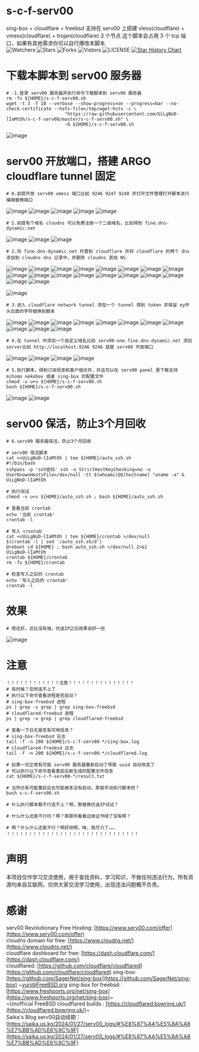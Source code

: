 # s-c-f-serv00
sing-box + cloudflare + freebsd 支持在 serv00 上搭建 vless(cloudflare) + vmess(cloudflare) + trojan(cloudflare) 3 个节点
这个脚本会占用 3 个 tcp 端口，如果有其他需求你可以自行爆改本脚本  
![Watchers](https://img.shields.io/github/watchers/UiLgNoD-lIaMtOh/s-c-f-serv00) ![Stars](https://img.shields.io/github/stars/UiLgNoD-lIaMtOh/s-c-f-serv00) ![Forks](https://img.shields.io/github/forks/UiLgNoD-lIaMtOh/s-c-f-serv00) ![Vistors](https://visitor-badge.laobi.icu/badge?page_id=UiLgNoD-lIaMtOh.s-c-f-serv00) ![LICENSE](https://img.shields.io/badge/license-CC%20BY--SA%204.0-green.svg)
<a href="https://star-history.com/#UiLgNoD-lIaMtOh/s-c-f-serv00&Date">
  <picture>
    <source media="(prefers-color-scheme: dark)" srcset="https://api.star-history.com/svg?repos=UiLgNoD-lIaMtOh/s-c-f-serv00&type=Date&theme=dark" />
    <source media="(prefers-color-scheme: light)" srcset="https://api.star-history.com/svg?repos=UiLgNoD-lIaMtOh/s-c-f-serv00&type=Date" />
    <img alt="Star History Chart" src="https://api.star-history.com/svg?repos=UiLgNoD-lIaMtOh/s-c-f-serv00&type=Date" />
  </picture>
</a>  
# 下载本脚本到 serv00 服务器
    # -1.登录 serv00 服务器并执行命令下载脚本到 serv00 服务器
    rm -fv ${HOME}/s-c-f-serv00.sh
    wget -t 3 -T 10 --verbose --show-progress=on --progress=bar --no-check-certificate --hsts-file=/tmp/wget-hsts -c \
                          "https://raw.githubusercontent.com/UiLgNoD-lIaMtOh/s-c-f-serv00/master/s-c-f-serv00.sh" \
                          -O ${HOME}/s-c-f-serv00.sh
  ![image](assets/00.jpeg)

# serv00 开放端口，搭建 ARGO cloudflare tunnel 固定
    # 0.前提开放 serv00 vmess 端口比如 9246 9247 9248 并打开文件管理打开脚本进行编辑替换端口
  ![image](assets/01.jpeg)
  ![image](assets/02.jpeg)
  ![image](assets/03.jpeg)
  ![image](assets/04.jpeg)
  ![image](assets/05.jpeg)

    # 1.前提有个域名 cloudns 可以免费注册一个二级域名，比如得到 fine.dns-dynamic.net
  ![image](assets/06.jpeg)
  ![image](assets/07.jpeg)
  ![image](assets/08.jpeg)

    # 2.将 fine.dns-dynamic.net 托管到 cloudflare 并将 cloudflare 的两个 dns 添加到 cloudns dns 记录中，并删除 cloudns 其他 NS
  ![image](assets/09.jpeg)
  ![image](assets/10.jpeg)
  ![image](assets/11.jpeg)
  ![image](assets/12.jpeg)
  ![image](assets/13.jpeg)
  ![image](assets/14.jpeg)
  ![image](assets/15.jpeg)
  ![image](assets/16.jpeg)
  ![image](assets/17.jpeg)
  ![image](assets/18.jpeg)
  ![image](assets/19.jpeg)
  ![image](assets/20.jpeg)
  ![image](assets/21.jpeg)
  ![image](assets/22.jpeg)
  ![image](assets/23.jpeg)
  ![image](assets/24.jpeg)
  ![image](assets/25.jpeg)
  ![image](assets/26.jpeg)

  ![image](assets/27.jpeg)
    
    # 3.进入 cloudflare network tunnel 添加一个 tunnel 得到 token 并保留 ey开头后面的字符替换到脚本 
  ![image](assets/28.jpeg)
  ![image](assets/29.jpeg)
  ![image](assets/30.jpeg)
  ![image](assets/31.jpeg)
  ![image](assets/32.jpeg)
  ![image](assets/33.jpeg)
  ![image](assets/34.jpeg)
  ![image](assets/35.jpeg)
  ![image](assets/36.jpeg)
  ![image](assets/37.jpeg)
  ![image](assets/38.jpeg)

    # 4.在 tunnel 中添加一个自定义域名比如 serv00-one.fine.dns-dynamic.net 添加server比如 http://localhost:9246 9246 就是 serv00 开放端口
  ![image](assets/39.jpeg)
  ![image](assets/40.jpeg)
  ![image](assets/41.jpeg)
  ![image](assets/42.jpeg)

    # 5.执行脚本，得到订阅信息和客户端文件，并且可以在 serv00 panel 里下载支持 mihomo nekobox 或者 sing-box 的配置文件
    chmod -v u+x ${HOME}/s-c-f-serv00.sh
    bash ${HOME}/s-c-f-serv00.sh
  ![image](assets/43.jpeg)
  ![image](assets/44.jpeg)

# serv00 保活，防止3个月回收
    # 6.serv00 服务器保活，防止3个月回收

    # serv00 保活脚本
    cat <<UiLgNoD-lIaMtOh | tee ${HOME}/auto_ssh.sh
    #!/bin/bash
    sshpass -p 'ssh密码' ssh -o StrictHostKeyChecking=no -o UserKnownHostsFile=/dev/null -tt $(whoami)@$(hostname) "uname -a" &
    UiLgNoD-lIaMtOh

    # 执行测试
    chmod -v u+x ${HOME}/auto_ssh.sh ; bash ${HOME}/auto_ssh.sh

    # 查看当前 crontab
    echo '当前 crontab'
    crontab -l
    
    # 写入 crontab 
    cat <<UiLgNoD-lIaMtOh | tee ${HOME}/crontab >/dev/null
    $(crontab -l | sed '/auto_ssh.sh/d')
    @reboot cd ${HOME} ; bash auto_ssh.sh >/dev/null 2>&1
    UiLgNoD-lIaMtOh
    crontab ${HOME}/crontab
    rm -fv ${HOME}/crontab
    
    # 检查写入之后的 crontab
    echo '写入之后的 crontab'
    crontab -l

# 效果
    # 嗯还好，总比没有强，优选IP之后效果会好一些
  ![image](assets/45.jpeg)

# 注意
    ！！！！！！！！！！！！注意！！！！！！！！！！！！！！！
    # 有时候？忽然连不上了
    # 执行以下命令查看进程是否启动？
    # sing-box-freebsd 进程
    ps | grep -v grep | grep sing-box-freebsd
    # cloudflared-freebsd 进程
    ps | grep -v grep | grep cloudflared-freebsd
    
    # 查看一下日志是否有可用信息？
    # sing-box-freebsd 日志
    tail -f -n 200 ${HOME}/s-c-f-serv00-*/sing-box.log
    # cloudflared-freebsd 日志
    tail -f -n 200 ${HOME}/s-c-f-serv00-*/cloudflared.log
    
    # 如果一切正常有可能 serv00 服务器重新启动了导致 uuid 自动改变了
    # 可以执行以下命令查看重启后新生成的配置文件信息
    cat ${HOME}/s-c-f-serv00-*/result.txt
    
    # 当然也有可能重启后也可能根本没有启动，那就手动执行脚本吧？
    bash s-c-f-serv00.sh
    
    # 什么执行脚本都不行连不上？啊，那替换优选IP试试？
    
    # 什么什么还是不行吗？啊？那那你看看边缘证书绿了没有啊？
    
    # 啊？什么什么还是不行？啊好烦啊，唉，我尽力了。。。
    ！！！！！！！！！！！！！！！！！！！！！！！！！！！！！！

# 声明
本项目仅作学习交流使用，用于查找资料，学习知识，不做任何违法行为。所有资源均来自互联网，仅供大家交流学习使用，出现违法问题概不负责。

# 感谢
serv00 Revolutionary Free Hosting: [https://www.serv00.com/offer](https://www.serv00.com/offer)  
cloudns domain for free: [https://www.cloudns.net/](https://www.cloudns.net/)  
cloudflare dashboard for free: [https://dash.cloudflare.com/](https://dash.cloudflare.com/)  
cloudflared: [https://github.com/cloudflare/cloudflared](https://github.com/cloudflare/cloudflared)
sing-box: [https://github.com/SagerNet/sing-box](https://github.com/SagerNet/sing-box)
~yuri@FreeBSD.org sing-box for freebsd:[https://www.freshports.org/net/sing-box](https://www.freshports.org/net/sing-box)~  
~Unofficial FreeBSD cloudflared builds : [https://cloudflared.bowring.uk/](https://cloudflared.bowring.uk/)~  
Saika's Blog serv00自动续期：[https://saika.us.kg/2024/01/27/serv00_logs/#%E8%87%AA%E5%8A%A8%E7%BB%AD%E6%9C%9F](https://saika.us.kg/2024/01/27/serv00_logs/#%E8%87%AA%E5%8A%A8%E7%BB%AD%E6%9C%9F)  
